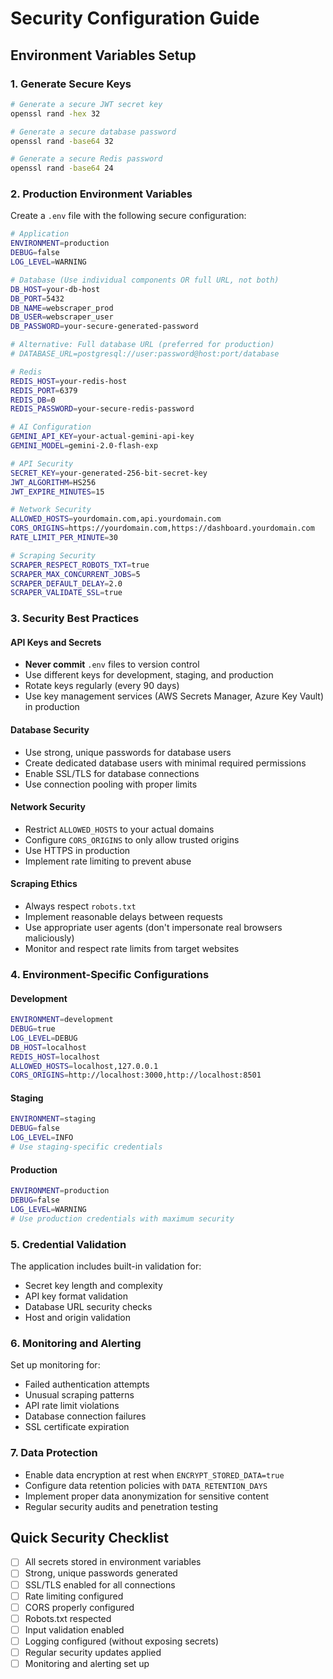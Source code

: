 # Security Configuration Guide

## Environment Variables Setup

### 1. Generate Secure Keys

```bash
# Generate a secure JWT secret key
openssl rand -hex 32

# Generate a secure database password
openssl rand -base64 32

# Generate a secure Redis password
openssl rand -base64 24
```

### 2. Production Environment Variables

Create a `.env` file with the following secure configuration:

```bash
# Application
ENVIRONMENT=production
DEBUG=false
LOG_LEVEL=WARNING

# Database (Use individual components OR full URL, not both)
DB_HOST=your-db-host
DB_PORT=5432
DB_NAME=webscraper_prod
DB_USER=webscraper_user
DB_PASSWORD=your-secure-generated-password

# Alternative: Full database URL (preferred for production)
# DATABASE_URL=postgresql://user:password@host:port/database

# Redis
REDIS_HOST=your-redis-host
REDIS_PORT=6379
REDIS_DB=0
REDIS_PASSWORD=your-secure-redis-password

# AI Configuration
GEMINI_API_KEY=your-actual-gemini-api-key
GEMINI_MODEL=gemini-2.0-flash-exp

# API Security
SECRET_KEY=your-generated-256-bit-secret-key
JWT_ALGORITHM=HS256
JWT_EXPIRE_MINUTES=15

# Network Security
ALLOWED_HOSTS=yourdomain.com,api.yourdomain.com
CORS_ORIGINS=https://yourdomain.com,https://dashboard.yourdomain.com
RATE_LIMIT_PER_MINUTE=30

# Scraping Security
SCRAPER_RESPECT_ROBOTS_TXT=true
SCRAPER_MAX_CONCURRENT_JOBS=5
SCRAPER_DEFAULT_DELAY=2.0
SCRAPER_VALIDATE_SSL=true
```

### 3. Security Best Practices

#### API Keys and Secrets
- **Never commit** `.env` files to version control
- Use different keys for development, staging, and production
- Rotate keys regularly (every 90 days)
- Use key management services (AWS Secrets Manager, Azure Key Vault) in production

#### Database Security
- Use strong, unique passwords for database users
- Create dedicated database users with minimal required permissions
- Enable SSL/TLS for database connections
- Use connection pooling with proper limits

#### Network Security
- Restrict `ALLOWED_HOSTS` to your actual domains
- Configure `CORS_ORIGINS` to only allow trusted origins
- Use HTTPS in production
- Implement rate limiting to prevent abuse

#### Scraping Ethics
- Always respect `robots.txt`
- Implement reasonable delays between requests
- Use appropriate user agents (don't impersonate real browsers maliciously)
- Monitor and respect rate limits from target websites

### 4. Environment-Specific Configurations

#### Development
```bash
ENVIRONMENT=development
DEBUG=true
LOG_LEVEL=DEBUG
DB_HOST=localhost
REDIS_HOST=localhost
ALLOWED_HOSTS=localhost,127.0.0.1
CORS_ORIGINS=http://localhost:3000,http://localhost:8501
```

#### Staging
```bash
ENVIRONMENT=staging
DEBUG=false
LOG_LEVEL=INFO
# Use staging-specific credentials
```

#### Production
```bash
ENVIRONMENT=production
DEBUG=false
LOG_LEVEL=WARNING
# Use production credentials with maximum security
```

### 5. Credential Validation

The application includes built-in validation for:
- Secret key length and complexity
- API key format validation
- Database URL security checks
- Host and origin validation

### 6. Monitoring and Alerting

Set up monitoring for:
- Failed authentication attempts
- Unusual scraping patterns
- API rate limit violations
- Database connection failures
- SSL certificate expiration

### 7. Data Protection

- Enable data encryption at rest when `ENCRYPT_STORED_DATA=true`
- Configure data retention policies with `DATA_RETENTION_DAYS`
- Implement proper data anonymization for sensitive content
- Regular security audits and penetration testing

## Quick Security Checklist

- [ ] All secrets stored in environment variables
- [ ] Strong, unique passwords generated
- [ ] SSL/TLS enabled for all connections
- [ ] Rate limiting configured
- [ ] CORS properly configured
- [ ] Robots.txt respected
- [ ] Input validation enabled
- [ ] Logging configured (without exposing secrets)
- [ ] Regular security updates applied
- [ ] Monitoring and alerting set up